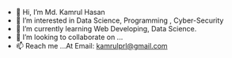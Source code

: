 - 👋 Hi, I’m Md. Kamrul Hasan
- 👀 I’m interested in Data Science, Programming , Cyber-Security
- 🌱 I’m currently learning Web Developing, Data Science.
- 💞️ I’m looking to collaborate on ...
- 📫 Reach me ...At Email: kamrulprl@gmail.com


<!---
kamrul-dev/kamrul-dev is a ✨ special ✨ repository because its `README.md` (this file) appears on your GitHub profile.
You can click the Preview link to take a look at your changes.
--->
